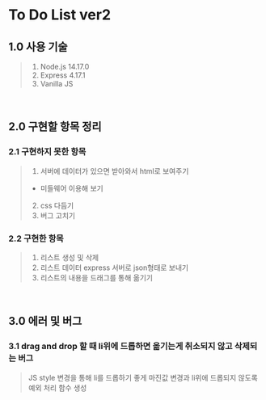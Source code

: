 # To Do List ver2

## 1.0 사용 기술

> 1. Node.js 14.17.0
> 2. Express 4.17.1
> 3. Vanilla JS

<br>

## 2.0 구현할 항목 정리  
### 2.1 구현하지 못한 항목  
> 1. 서버에 데이터가 있으면 받아와서 html로 보여주기  
>   - 미들웨어 이용해 보기  
> 2. css 다듬기  
> 3. 버그 고치기  

### 2.2 구현한 항목  
> 1. 리스트 생성 및 삭제  
> 2. 리스트 데이터 express 서버로 json형태로 보내기  
> 3. 리스트의 내용을 드래그를 통해 옮기기  

<br>

## 3.0 에러 및 버그
### 3.1 drag and drop 할 때 li위에 드롭하면 옮기는게 취소되지 않고 삭제되는 버그  
> JS style 변경을 통해 li를 드롭하기 좋게 마진값 변경과 li위에 드롭되지 않도록 예외 처리 함수 생성   
